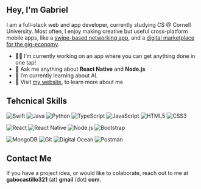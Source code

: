 ## Hey, I'm Gabriel
I am a full-stack web and app developer, currently studying CS @ Cornell University. Most often, I enjoy making creative but useful cross-platform mobile apps, like a [swipe-based networking app](https://github.com/akh1lk/LockedIn), and a [digital marketplace for the gig-economy](https://kogyo.co).

- 🧑‍🏫  I’m currently working on an app where you can get anything done in one tap!
- 💬  Ask me anything about **React Native** and **Node.js**
- 🌱 I’m currently learning about AI.
- 👀 Visit [my website](https://gabrielach.com), to learn more about me


## Tehcnical Skills
![Swift](https://img.shields.io/badge/Swift-F05138.svg?style=for-the-badge&logo=swift&logoColor=white)
![Java](https://img.shields.io/badge/Java-ED8B00?style=for-the-badge&logo=openjdk&logoColor=white)
![Python](https://img.shields.io/badge/python-%2314354C.svg?style=for-the-badge&logo=python&logoColor=white)
![TypeScript](https://img.shields.io/badge/TypeScript-007ACC?style=for-the-badge&logo=typescript&logoColor=white)
![JavaScript](https://img.shields.io/badge/javascript-%23323330.svg?style=for-the-badge&logo=javascript&logoColor=%23F7DF1E)
![HTML5](https://img.shields.io/badge/HTML-E34F26?style=for-the-badge&logo=html5&logoColor=white)
![CSS3](https://img.shields.io/badge/CSS-1572B6?style=for-the-badge&logo=css3&logoColor=white)

![React](https://img.shields.io/badge/react-0088CC?style=for-the-badge&logo=react&logoColor=white)
![React Native](https://img.shields.io/badge/reactnative-0088CC?style=for-the-badge&logo=createreactapp&logoColor=white)
![Node.js](https://img.shields.io/badge/nodejs-5FA04E.svg?style=for-the-badge&logo=nodedotjs&logoColor=white)
![Bootstrap](https://img.shields.io/badge/bootstrap-7952B3.svg?style=for-the-badge&logo=bootstrap&logoColor=white)

![MongoDB](https://img.shields.io/badge/mongodb-47A248.svg?style=for-the-badge&logo=mongodb&logoColor=white)
![Git](https://img.shields.io/badge/git-%23F05033.svg?style=for-the-badge&logo=git&logoColor=white)
![Digital Ocean](https://img.shields.io/badge/Digital_Ocean-0080FF?style=for-the-badge&logo=DigitalOcean&logoColor=white)
![Postman](https://img.shields.io/badge/Postman-FF6C37?style=for-the-badge&logo=postman&logoColor=white)

## Contact Me
If you have a project idea, or would like to colaborate, reach out to me at **gabocastillo321** (at) **gmail** (dot) **com**. 
